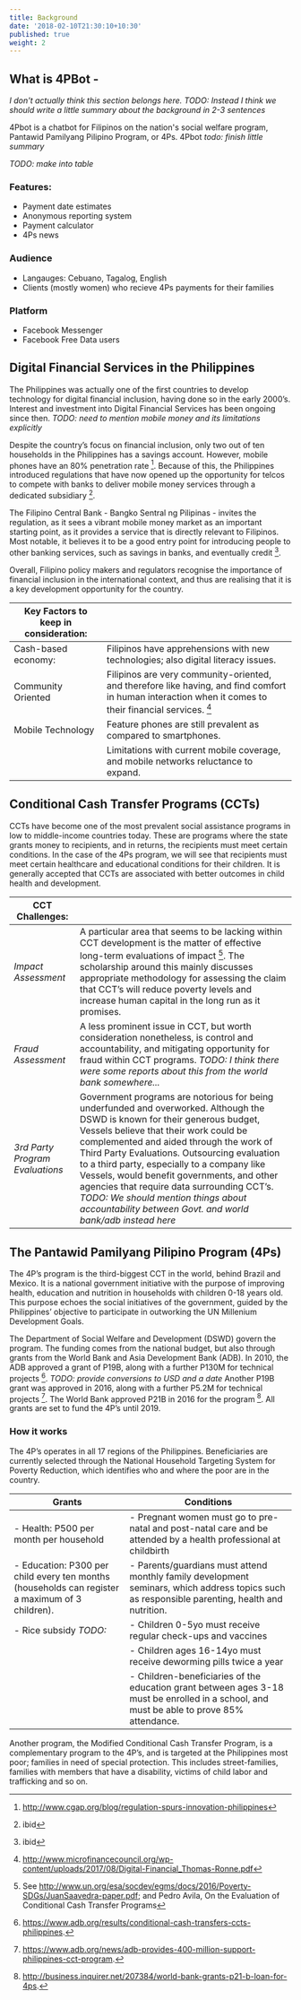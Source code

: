 ```yaml
---
title: Background
date: '2018-02-10T21:30:10+10:30'
published: true
weight: 2
---
```



## What is 4PBot -
_I don't actually think this section belongs here._
_TODO: Instead I think we should write a little summary about the background in 2-3 sentences_

4Pbot is a chatbot for Filipinos on the nation's social welfare program, Pantawid Pamilyang Pilipino Program, or 4Ps. 4Pbot _todo: finish little summary_

_TODO: make into table_

### Features:
- Payment date estimates
- Anonymous reporting system
- Payment calculator
- 4Ps news

### Audience
- Langauges: Cebuano, Tagalog, English
- Clients (mostly women) who recieve 4Ps payments for their families

### Platform
- Facebook Messenger
- Facebook Free Data users


## Digital Financial Services in the Philippines

The Philippines was actually one of the first countries to develop  technology for digital financial inclusion, having done so in the early 2000’s. Interest and investment into Digital Financial Services has been ongoing since then. _TODO: need to mention mobile money and its limitations explicitly_

Despite the country’s focus on financial inclusion, only two out of ten households in the Philippines has a savings account. However, mobile phones have an 80% penetration rate [^1]. Because of this, the Philippines introduced regulations that have now opened up the opportunity for telcos to compete with banks to deliver mobile money services through a dedicated subsidiary [^2].

The Filipino Central Bank - Bangko Sentral ng Pilipinas - invites the regulation, as it sees a vibrant mobile money market as an important starting point, as it provides a service that is directly relevant to Filipinos. Most notable, it believes it to be a good entry point for introducing people to other banking services, such as savings in banks, and eventually credit [^3].

Overall, Filipino policy makers and regulators recognise the importance of financial inclusion in the international context, and thus are realising that it is a key development opportunity for the country.

| **Key Factors to keep in consideration:**|   				   |
| ---------------------------------- |-------------------------|
| Cash-based economy:   		     | Filipinos have apprehensions with new technologies; also digital literacy issues.  |
| Community Oriented				 | Filipinos are very community-oriented, and therefore like having, and find comfort in human interaction when it comes to their financial services. [^4]|
| Mobile Technology | Feature phones are still prevalent as compared to smartphones.
| 									 | Limitations with current mobile coverage, and mobile networks reluctance to expand.     |


## Conditional Cash Transfer Programs (CCTs)

CCTs have become one of the most prevalent social assistance programs in low to middle-income countries today. These are programs where the state grants money to recipients, and in returns, the recipients must meet certain conditions. In the case of the 4Ps program, we will see that recipients must meet certain healthcare and educational conditions for their children. It is generally accepted that CCTs are associated with better outcomes in child health and development.


| **CCT Challenges:**|   				   |
| -------------------|-------------|
| _Impact Assessment_ | A particular area that seems to be lacking within CCT development is the matter of effective long-term evaluations of impact [^5]. The scholarship around this mainly discusses appropriate methodology for assessing the claim that CCT’s will reduce poverty levels and increase human capital in the long run as it promises. |
| _Fraud Assessment_ | A less prominent issue in CCT, but worth consideration nonetheless, is control and accountability, and mitigating opportunity for fraud within CCT programs. _TODO: I think there were some reports about this from the world bank somewhere..._|
| _3rd Party Program Evaluations_ | Government programs are notorious for being underfunded and overworked. Although the DSWD is known for their generous budget, Vessels believe that their work could be complemented and aided through the work of Third Party Evaluations. Outsourcing evaluation to a third party, especially to a company like Vessels, would benefit governments, and other agencies that require data surrounding CCT’s. _TODO: We should mention things about accountability between Govt. and world bank/adb instead here_ |

## The Pantawid Pamilyang Pilipino Program (4Ps)

The 4P’s program is the third-biggest CCT in the world, behind Brazil and Mexico. It is a national government initiative with the purpose of improving health, education and nutrition in households with children 0-18 years old. This purpose echoes the social initiatives of the government, guided by the Philippines’ objective to participate in outworking the UN Millenium Development Goals.

The Department of Social Welfare and Development (DSWD) govern the program. The funding comes from the national budget, but also through grants from the World Bank and Asia Development Bank (ADB). In 2010, the ADB approved a grant of P19B, along with a further P130M for technical projects [^6]. _TODO: provide conversions to USD and a date_ Another P19B grant was approved in 2016, along with a further P5.2M for technical projects [^7]. The World Bank approved P21B in 2016 for the program [^8]. All grants are set to fund the 4P’s until 2019.


### How it works

The 4P’s operates in all 17 regions of the Philippines. Beneficiaries are currently selected through the National Household Targeting System for Poverty Reduction, which identifies who and where the poor are in the country.


|**Grants**|**Conditions**|
| -------------------|----|
| - Health: P500 per month per household | - Pregnant women must go to pre-natal and post-natal care and be attended by a health professional at childbirth|
| - Education: P300 per child every ten months (households can register a maximum of 3 children).| - Parents/guardians must attend monthly family development seminars, which address topics such as responsible parenting, health and nutrition. |
|- Rice subsidy _TODO:_ | - Children 0-5yo must receive regular check-ups and vaccines|
| | - Children ages 16-14yo must receive deworming pills twice a year |
| |- Children-beneficiaries of the education grant between ages 3-18 must be enrolled in a school, and must be able to prove 85% attendance. |


Another program, the Modified Conditional Cash Transfer Program, is a complementary program to the 4P’s, and is targeted at the Philippines most poor; families in need of special protection. This includes street-families, families with members that have a disability, victims of child labor and trafficking and so on.


[^1]: http://www.cgap.org/blog/regulation-spurs-innovation-philippines
[^2]: ibid
[^3]: ibid
[^4]: http://www.microfinancecouncil.org/wp-content/uploads/2017/08/Digital-Financial_Thomas-Ronne.pdf
[^5]: See http://www.un.org/esa/socdev/egms/docs/2016/Poverty-SDGs/JuanSaavedra-paper.pdf; and Pedro Avila, On the Evaluation of Conditional Cash Transfer Programs
[^6]: https://www.adb.org/results/conditional-cash-transfers-ccts-philippines.
[^7]: https://www.adb.org/news/adb-provides-400-million-support-philippines-cct-program.
[^8]: http://business.inquirer.net/207384/world-bank-grants-p21-b-loan-for-4ps.
